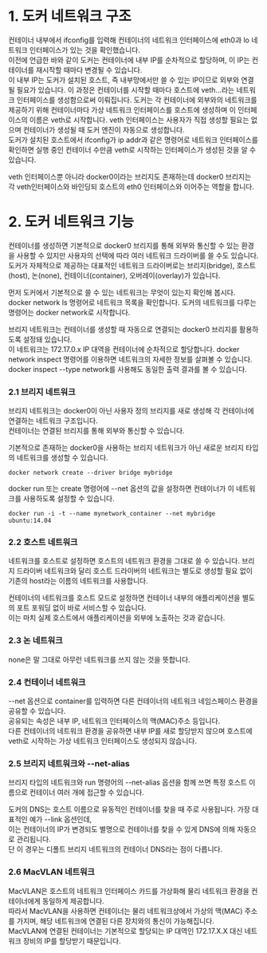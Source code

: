 # 1. 도커 네트워크 구조

컨테이너 내부에서 ifconfig를 입력해 컨테이너의 네트워크 인터페이스에 eth0과 lo 네트워크 인터페이스가 있는 것을 확인했습니다.  
이전에 언급한 바와 같이 도커는 컨테이너에 내부 IP를 순차적으로 할당하며, 이 IP는 컨테이너를 재시작할 때마다 변경될 수 있습니다.  
이 내부 IP는 도커가 설치된 호스트, 즉 내부망에서만 쓸 수 있는 IP이므로 외부와 연결될 필요가 있습니다. 이 과정은 컨테이너를 시작할 때마다 호스트에 veth...라는 네트워크 인터페이스를 생성함으로써 이뤄집니다. 도커는 각 컨테이너에 외부와의 네트워크를 제공하기 위해 컨테이너마다 가상 네트워크 인터페이스를 호스트에 생성하며 이 인터페이스의 이름은 veth로 시작합니다. veth 인터페이스는 사용자가 직접 생성할 필요는 없으며 컨테이너가 생성될 때 도커 엔진이 자동으로 생성합니다.  
도커가 설치된 호스트에서 ifconfig가 ip addr과 같은 명령어로 네트워크 인터페이스를 확인하면 실행 중인 컨테이너 수만큼 veth로 시작하는 인터페이스가 생성된 것을 알 수 있습니다.

veth 인터페이스뿐 아니라 docker0이라는 브리지도 존재하는데 docker0 브리지는 각 veth인터페이스와 바인딩되 호스트의 eth0 인터페이스와 이어주는 역할을 합니다.

# 2. 도커 네트워크 기능

컨테이너를 생성하면 기본적으로 docker0 브리지를 통해 외부와 통신할 수 있는 환경을 사용할 수 있지만 사용자의 선택에 따라 여러 네트워크 드라이버를 쓸 수도 있습니다.  
도커가 자체적으로 제공하는 대표적인 네트워크 드라이버로는 브리지(bridge), 호스트(host), 논(none), 컨테이너(container), 오버레이(overlay)가 있습니다.

먼저 도커에서 기본적으로 쓸 수 있는 네트워크는 무엇이 있는지 확인해 봅시다. docker network ls 명령어로 네트워크 목록을 확인합니다. 도커의 네트워크를 다루는 명령어는 docker network로 시작합니다.

브리지 네트워크는 컨테이너를 생성할 때 자동으로 연결되는 docker0 브리지를 활용하도록 설정돼 있습니다.  
이 네트워크는 172.17.0.x IP 대역을 컨테이너에 순차적으로 할당합니다. docker network inspect 명령어를 이용하면 네트워크의 자세한 정보를 살펴볼 수 있습니다. docker inspect --type network를 사용해도 동일한 출력 결과를 볼 수 있습니다.

### 2.1 브리지 네트워크

브리지 네트워크는 docker0이 아닌 사용자 정의 브리지를 새로 생성해 각 컨테이너에 연결하는 네트워크 구조입니다.  
컨테이너는 연결된 브리지를 통해 외부와 통신할 수 있습니다.

기본적으로 존재하는 docker0을 사용하는 브리지 네트워크가 아닌 새로운 브리지 타입의 네트워크를 생성할 수 있습니다.

```
docker network create --driver bridge mybridge
```

docker run 또는 create 명령어에 --net 옵션의 값을 설정하면 컨테이너가 이 네트워크를 사용하도록 설정할 수 있습니다.

```
docker run -i -t --name mynetwork_container --net mybridge ubuntu:14.04
```

### 2.2 호스트 네트워크

네트워크를 호스트로 설정하면 호스트의 네트워크 환경을 그대로 쓸 수 있습니다. 브리지 드라이버 네트워크와 달리 호스트 드라이버의 네트워크는 별도로 생성할 필요 없이 기존의 host라는 이름의 네트워크를 사용합니다.

컨테이너의 네트워크를 호스트 모드로 설정하면 컨테이너 내부의 애플리케이션을 별도의 포트 포워딩 없이 바로 서비스할 수 있습니다.  
이는 마치 실제 호스트에서 애플리케이션을 외부에 노출하는 것과 같습니다.

### 2.3 논 네트워크

none은 말 그대로 아무런 네트워크를 쓰지 않는 것을 뜻합니다.

### 2.4 컨테이너 네트워크

--net 옵션으로 container를 입력하면 다른 컨테이너의 네트워크 네임스페이스 환경을 공유할 수 있습니다.  
공유되는 속성은 내부 IP, 네트워크 인터페이스의 맥(MAC)주소 등입니다.  
다른 컨테이너의 네트워크 환경을 공유하면 내부 IP를 새로 할당받지 않으며 호스트에 veth로 시작하는 가상 네트워크 인터페이스도 생성되지 않습니다.

### 2.5 브리지 네트워크와 --net-alias

브리지 타입의 네트워크와 run 명령어의 --net-alias 옵션을 함께 쓰면 특정 호스트 이름으로 컨테이너 여러 개에 접근할 수 있습니다.

도커의 DNS는 호스트 이름으로 유동적인 컨테이너를 찾을 때 주로 사용됩니다. 가장 대표적인 예가 --link 옵션인데,  
이는 컨테이너의 IP가 변경되도 별명으로 컨테이너를 찾을 수 있게 DNS에 의해 자동으로 관리됩니다.  
단 이 경우는 디폴트 브리지 네트워크의 컨테이너 DNS라는 점이 다릅니다.

### 2.6 MacVLAN 네트워크

MacVLAN은 호스트의 네트워크 인터페이스 카드를 가상화해 물리 네트워크 환경을 컨테이너에게 동일하게 제공합니다.  
따라서 MacVLAN을 사용하면 컨테이너는 물리 네트워크상에서 가상의 맥(MAC) 주소를 가지며, 해당 네트워크에 연결된 다른 장치와의 통신이 가능해집니다.  
MacVLAN에 연결된 컨테이너는 기본적으로 할당되는 IP 대역인 172.17.X.X 대신 네트워크 장비의 IP를 할당받기 때문입니다.
